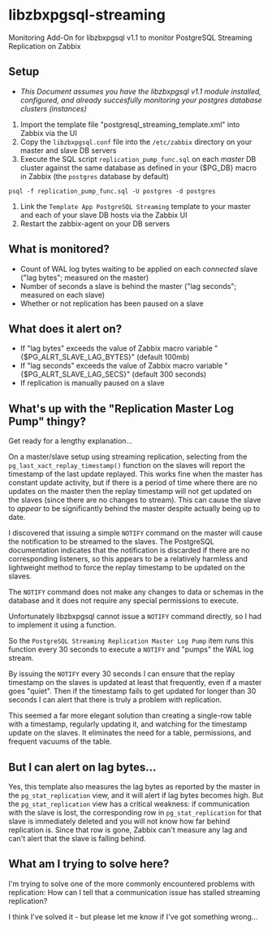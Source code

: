 # libzbxpgsql-streaming
Monitoring Add-On for libzbxpgsql v1.1 to monitor PostgreSQL Streaming Replication on Zabbix

## Setup
* *This Document assumes you have the libzbxpgsql v1.1 module installed, configured, and already succesfully monitoring your postgres database clusters (instances)*

1. Import the template file "postgresql\_streaming\_template.xml" into Zabbix via the UI
1. Copy the `libzbxpgsql.conf` file into the `/etc/zabbix` directory on your master and slave DB servers
1. Execute the SQL script `replication_pump_func.sql` on each *master* DB cluster against the same database as defined in your {$PG\_DB} macro in Zabbix (the `postgres` database by default)

  ```
  psql -f replication_pump_func.sql -U postgres -d postgres
  ```

1. Link the `Template App PostgreSQL Streaming` template to your master and each of your slave DB hosts via the Zabbix UI
1. Restart the zabbix-agent on your DB servers

## What is monitored?
* Count of WAL log bytes waiting to be applied on each _connected_ slave ("lag bytes"; measured on the master)
* Number of seconds a slave is behind the master ("lag seconds"; measured on each slave)
* Whether or not replication has been paused on a slave

## What does it alert on?
* If "lag bytes" exceeds the value of Zabbix macro variable "{$PG\_ALRT\_SLAVE\_LAG\_BYTES}" (default 100mb)
* If "lag seconds" exceeds the value of Zabbix macro variable "{$PG\_ALRT\_SLAVE\_LAG\_SECS}" (default 300 seconds)
* If replication is manually paused on a slave

## What's up with the "Replication Master Log Pump" thingy?
Get ready for a lengthy explanation...

On a master/slave setup using streaming replication, selecting from the `pg_last_xact_replay_timestamp()` function on the slaves will report the timestamp of the last update replayed.  This works fine when the master has constant update activity, but if there is a period of time where there are no updates on the master then the replay timestamp will not get updated on the slaves (since there are no changes to stream). This can cause the slave to _appear_ to be significantly behind the master despite actually being up to date.

I discovered that issuing a simple `NOTIFY` command on the master will cause the notification to be streamed to the slaves. The PostgreSQL documentation indicates that the notification is discarded if there are no corresponding listeners, so this appears to be a relatively harmless and lightweight method to force the replay timestamp to be updated on the slaves.

The `NOTIFY` command does not make any changes to data or schemas in the database and it does not require any special permissions to execute.

Unfortunately libzbxpgsql cannot issue a `NOTIFY` command directly, so I had to implement it using a function.

So the `PostgreSQL Streaming Replication Master Log Pump` item runs this function every 30 seconds to execute a `NOTIFY` and "pumps" the WAL log stream.

By issuing the `NOTIFY` every 30 seconds I can ensure that the replay timestamp on the slaves is updated at least that frequently, even if a master goes "quiet". Then if the timestamp fails to get updated for longer than 30 seconds I can alert that there is truly a problem with replication.

This seemed a far more elegant solution than creating a single-row table with a timestamp, regularly updating it, and watching for the timestamp update on the slaves. It eliminates the need for a table, permissions, and frequent vacuums of the table.

## But I can alert on lag bytes...
Yes, this template also measures the lag bytes as reported by the master in the `pg_stat_replication` view, and it will alert if lag bytes becomes high. But the `pg_stat_replication` view has a critical weakness: if communication with the slave is lost, the corresponding row in `pg_stat_replication` for that slave is immediately deleted and you will not know how far behind replication is. Since that row is gone, Zabbix can't measure any lag and can't alert that the slave is falling behind.

## What am I trying to solve here?
I'm trying to solve one of the more commonly encountered problems with replication: How can I tell that a communication issue has stalled streaming replication?

I think I've solved it - but please let me know if I've got something wrong...
